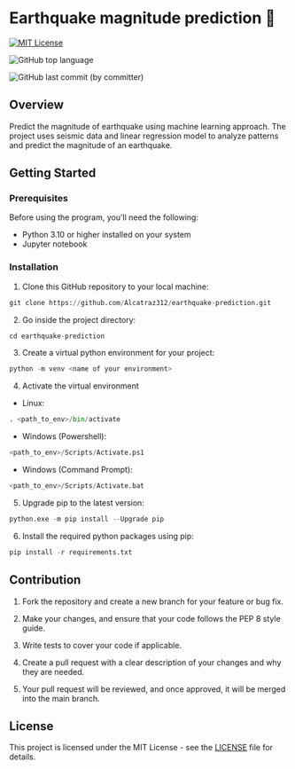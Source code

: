 # Earthquake magnitude prediction 🫨

[![MIT License](https://img.shields.io/badge/License-MIT-green.svg)](https://choosealicense.com/licenses/mit/)

![GitHub top language](https://img.shields.io/github/languages/top/Alcatraz312/earthquake-prediction)

![GitHub last commit (by committer)](https://img.shields.io/github/last-commit/Alcatraz312/earthquake-prediction)

## Overview

Predict the magnitude of earthquake using machine learning approach. The project uses seismic data and linear regression model to analyze patterns and predict the magnitude of an earthquake. 

## Getting Started

### Prerequisites

Before using the program, you'll need the following:

* Python 3.10 or higher installed on your system
* Jupyter notebook

### Installation

1. Clone this GitHub repository to your local machine:

```python 
git clone https://github.com/Alcatraz312/earthquake-prediction.git
```
2. Go inside the project directory:

```python
cd earthquake-prediction
```
3. Create a virtual python environment for your project: 

```python
python -m venv <name of your environment>
```
4. Activate the virtual environment
* Linux:

```python
. <path_to_env>/bin/activate
```

* Windows (Powershell):

```python
<path_to_env>/Scripts/Activate.ps1
```

* Windows (Command Prompt):

```python
<path_to_env>/Scripts/Activate.bat
```

5. Upgrade pip to the latest version:

```python
python.exe -m pip install --Upgrade pip
```

6. Install the required python packages using pip:

```python
pip install -r requirements.txt
```

## Contribution
1. Fork the repository and create a new branch for your feature or bug fix.

2. Make your changes, and ensure that your code follows the PEP 8 style guide.

3. Write tests to cover your code if applicable.

4. Create a pull request with a clear description of your changes and why they are needed.

5. Your pull request will be reviewed, and once approved, it will be merged into the main branch.


## License

This project is licensed under the MIT License - see the [LICENSE](https://github.com/Alcatraz312/earthquake-prediction/blob/main/LICENSE) file for details.



